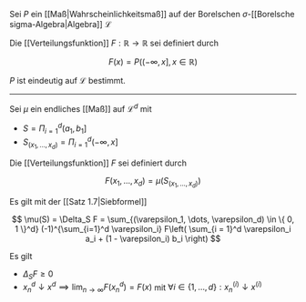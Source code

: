 Sei $P$ ein [[Maß|Wahrscheinlichkeitsmaß]] auf der Borelschen $\sigma$-[[Borelsche sigma-Algebra|Algebra]] $\mathcal{L}$

Die [[Verteilungsfunktion]] $F : \mathbb{R} \to \mathbb{R}$ sei definiert durch

$$
	F(x) = P((-\infty, x], x \in \mathbb{R})
$$

$P$ ist eindeutig auf $\mathcal{L}$ bestimmt.

---

Sei $\mu$ ein endliches [[Maß]] auf $\mathcal{L}^d$ mit
- $S = \Pi_{i = 1}^d (a_1, b_1]$
- $S_{(x_1, \dots, x_d)} = \Pi_{i = 1}^d (-\infty, x]$

Die [[Verteilungsfunktion]] $F$ sei definiert durch

$$
	F(x_1, \dots, x_d) = \mu(S_{(x_1, \dots, x_d)})
$$

Es gilt mit der [[Satz 1.7|Siebformel]]

$$
	\mu(S) = \Delta_S F = \sum_{(\varepsilon_1, \dots, \varepsilon_d) \in \{ 0, 1 \}^d} (-1)^{\sum_{i=1}^d \varepsilon_i} F\left( \sum_{i = 1}^d \varepsilon_i a_i + (1 - \varepsilon_i) b_i \right)
$$

Es gilt
- $\Delta_S F \ge 0$
- $x_n^d \downarrow x^d \implies \lim_{n \to \infty} F(x_n^d) = F(x)$ mit $\forall i \in \{ 1, \dots, d \} : x_n^{(i)} \downarrow x^{(i)}$